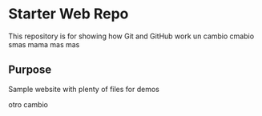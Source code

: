# Starter Web Repo

This repository is for showing how Git and GitHub work un cambio cmabio smas mama mas mas

## Purpose

Sample website with plenty of files for demos

otro cambio